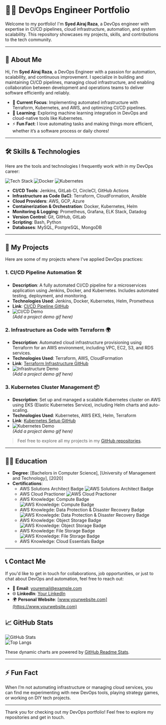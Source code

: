 # 🧑‍💻 **DevOps Engineer Portfolio**

Welcome to my portfolio! I'm **Syed Airaj Raza**, a DevOps engineer with expertise in CI/CD pipelines, cloud infrastructure, automation, and system scalability. This repository showcases my projects, skills, and contributions to the tech community.

---

## 🚀 **About Me**

Hi, I’m **Syed Airaj Raza**, a DevOps Engineer with a passion for automation, scalability, and continuous improvement. I specialize in building and maintaining CI/CD pipelines, managing cloud infrastructure, and enabling collaboration between development and operations teams to deliver software efficiently and reliably.

- 🔭 **Current Focus**: Implementing automated infrastructure with Terraform, Kubernetes, and AWS, and optimizing CI/CD pipelines.
- 🌱 **Learning**: Exploring machine learning integration in DevOps and cloud-native tools like Kubernetes.
- ⚡ **Fun Fact**: I love automating tasks and making things more efficient, whether it’s a software process or daily chores!

---

## 🛠️ **Skills & Technologies**

Here are the tools and technologies I frequently work with in my DevOps career:

![Tech Stack](https://img.shields.io/badge/Terraform-7B42FF?logo=terraform&logoColor=white&style=for-the-badge) ![Docker](https://img.shields.io/badge/Docker-2496ED?logo=docker&logoColor=white&style=for-the-badge) ![Kubernetes](https://img.shields.io/badge/Kubernetes-326CE5?logo=kubernetes&logoColor=white&style=for-the-badge)

- **CI/CD Tools**: Jenkins, GitLab CI, CircleCI, GitHub Actions
- **Infrastructure as Code (IaC)**: Terraform, CloudFormation, Ansible
- **Cloud Providers**: AWS, GCP, Azure
- **Containerization & Orchestration**: Docker, Kubernetes, Helm
- **Monitoring & Logging**: Prometheus, Grafana, ELK Stack, Datadog
- **Version Control**: Git, GitHub, GitLab
- **Scripting**: Bash, Python
- **Databases**: MySQL, PostgreSQL, MongoDB

---

## 💼 **My Projects**

Here are some of my projects where I've applied DevOps practices:

### 1. **CI/CD Pipeline Automation** 🛠️
   - **Description**: A fully automated CI/CD pipeline for a microservices application using Jenkins, Docker, and Kubernetes. Includes automated testing, deployment, and monitoring.
   - **Technologies Used**: Jenkins, Docker, Kubernetes, Helm, Prometheus
   - **Link**: [CI/CD Pipeline GitHub](https://github.com/yourusername/projectname)
   - ![CI/CD Demo](https://media.giphy.com/media/3oEjI6S7O2MPo5P4h6/giphy.gif)  
   *(Add a project demo gif here)*

### 2. **Infrastructure as Code with Terraform** 🌍
   - **Description**: Automated cloud infrastructure provisioning using Terraform for an AWS environment, including VPC, EC2, S3, and RDS services.
   - **Technologies Used**: Terraform, AWS, CloudFormation
   - **Link**: [Terraform Infrastructure GitHub](https://github.com/yourusername/projectname)
   - ![Infrastructure Demo](https://media.giphy.com/media/l2JHWfjiFsnvLfKH6/giphy.gif)  
   *(Add a project demo gif here)*

### 3. **Kubernetes Cluster Management** 📦
   - **Description**: Set up and managed a scalable Kubernetes cluster on AWS using EKS (Elastic Kubernetes Service), including Helm charts and auto-scaling.
   - **Technologies Used**: Kubernetes, AWS EKS, Helm, Terraform
   - **Link**: [Kubernetes Setup GitHub](https://github.com/yourusername/projectname)
   - ![Kubernetes Demo](https://media.giphy.com/media/f9Z0KhA0ZJjOA/giphy.gif)  
   *(Add a project demo gif here)*

> Feel free to explore all my projects in my [GitHub repositories](https://github.com/yourusername).

---

## 🧑‍🏫 **Education**

- **Degree**: [Bachelors in Computer Science], [University of Management and Technology], [2020]
- **Certifications**: 
  - AWS Solutions Architect Badge
    ![AWS Solutions Architect Badge](https://www.credly.com/badges/a0ae43fa-782f-47b9-868c-520559bf0031.png)
  - AWS Cloud Practioner
    ![AWS Cloud Practioner](https://www.credly.com/badges/6d584da5-6e3e-4721-b43f-e6875b8853a3/public_url)
  - AWS Knowledge: Compute Badge
    ![AWS Knowledge: Compute Badge](https://www.credly.com/badges/9086bec2-505c-418f-8619-b46404817413/public_url)
  - AWS Knowlegde: Data Protection & Disaster Recovery Badge
    ![AWS Knowlegde: Data Protection & Disaster Recovery Badge](https://www.credly.com/badges/60f2463c-de22-4837-987b-072698a1a4fa/public_url)
  - AWS Knowledge: Object Storage Badge 
    ![AWS Knowledge: Object Storage Badge](https://www.credly.com/badges/9239bb0c-3334-477c-b6d1-4ae3cfae9e02/public_url)
  - AWS Knowledge: File Storage Badge
    ![AWS Knowledge: File Storage Badge](https://www.credly.com/badges/124e52af-74b3-4e29-bd89-8abb28a66cbf/public_url)
  - AWS Knowledge: Cloud Essentials Badge
    <div data-iframe-width="150" data-iframe-height="270" data-share-badge-id="6d584da5-6e3e-4721-b43f-e6875b8853a3" data-share-badge-host="https://www.credly.com"></div>    
---

## 📞 **Contact Me**

If you'd like to get in touch for collaborations, job opportunities, or just to chat about DevOps and automation, feel free to reach out:

- 📧 **Email**: [youremail@example.com](mailto:youremail@example.com)
- 🌐 **LinkedIn**: [Your LinkedIn](https://www.linkedin.com/in/yourprofile)
- 🌍 **Personal Website**: [www.yourwebsite.com](https://www.yourwebsite.com)



## 📈 **GitHub Stats**

![GitHub Stats](https://github-readme-stats.vercel.app/api?username=yourusername&show_icons=true&theme=radical&count_private=true)  
![Top Langs](https://github-readme-stats.vercel.app/api/top-langs/?username=yourusername&layout=compact&theme=radical)

These dynamic charts are powered by [GitHub Readme Stats](https://github.com/anuraghazra/github-readme-stats).

---

## ⚡ **Fun Fact**

When I’m not automating infrastructure or managing cloud services, you can find me experimenting with new DevOps tools, playing strategy games, or working on DIY tech projects.

---

Thank you for checking out my DevOps portfolio! Feel free to explore my repositories and get in touch.
